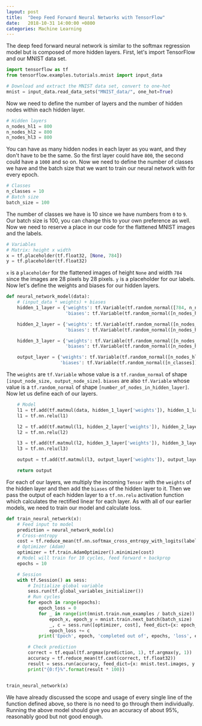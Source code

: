 ```yaml
---
layout: post
title:  "Deep Feed Forward Neural Networks with TensorFlow"
date:   2018-10-31 14:00:00 +0800
categories: Machine Learning
---
```


The deep feed forward neural network is similar to the softmax regression model but is composed of more hidden layers. First, let's import TensorFlow and our MNIST data set.

```python
import tensorflow as tf
from tensorflow.examples.tutorials.mnist import input_data

# Download and extract the MNIST data set, convert to one-hot
mnist = input_data.read_data_sets("MNIST_data/", one_hot=True)
```

Now we need to define the number of layers and the number of hidden nodes within each hidden layer. 

```python
# Hidden layers
n_nodes_hl1 = 800
n_nodes_hl2 = 800
n_nodes_hl3 = 800
```

You can have as many hidden nodes in each layer as you want, and they don't have to be the same. So the first layer could have `800`, the second could have a `1000` and so on. Now we need to define the number of classes we have and the batch size that we want to train our neural network with for every epoch.

```python
# Classes
n_classes = 10
# Batch size
batch_size = 100
```

The number of classes we have is 10 since we have numbers from `0` to `9`. Our batch size is 100, you can change this to your own preference as well. Now we need to reserve a place in our code for the flattened MNIST images and the labels.

```python
# Variables
# Matrix: height x width
x = tf.placeholder(tf.float32, [None, 784])
y = tf.placeholder(tf.float32)
```

`x` is a `placeholder` for the flattened images of height `None` and width `784` since the images are 28 pixels by 28 pixels. `y` is a placeholder for our labels. Now let's define the weights and biases for our hidden layers. 

```python
def neural_network_model(data):
    # (input_data * weights) + biases
    hidden_1_layer = {'weights': tf.Variable(tf.random_normal([784, n_nodes_hl1])),
                      'biases': tf.Variable(tf.random_normal([n_nodes_hl1]))}

    hidden_2_layer = {'weights': tf.Variable(tf.random_normal([n_nodes_hl1, n_nodes_hl2])),
                      'biases': tf.Variable(tf.random_normal([n_nodes_hl2]))}

    hidden_3_layer = {'weights': tf.Variable(tf.random_normal([n_nodes_hl2, n_nodes_hl3])),
                      'biases': tf.Variable(tf.random_normal([n_nodes_hl3]))}

    output_layer = {'weights': tf.Variable(tf.random_normal([n_nodes_hl3, n_classes])),
                    'biases': tf.Variable(tf.random_normal([n_classes]))}
```

The `weights` are `tf.Variable` whose value is a `tf.random_normal` of shape `[input_node_size, output_node_size]`. `biases` are also `tf.Variable` whose value is a `tf.random_normal` of shape `[number_of_nodes_in_hidden_layer]`. Now let us define each of our layers.

```python
    # Model
    l1 = tf.add(tf.matmul(data, hidden_1_layer['weights']), hidden_1_layer['biases'])
    l1 = tf.nn.relu(l1)

    l2 = tf.add(tf.matmul(l1, hidden_2_layer['weights']), hidden_2_layer['biases'])
    l2 = tf.nn.relu(l2)

    l3 = tf.add(tf.matmul(l2, hidden_3_layer['weights']), hidden_3_layer['biases'])
    l3 = tf.nn.relu(l3)

    output = tf.add(tf.matmul(l3, output_layer['weights']), output_layer['biases'])

    return output
```

For each of our layers, we multiply the incoming `Tensor` with the `weights` of the hidden layer and then add the `biases` of the hidden layer to it. Then we pass the output of each hidden layer to a `tf.nn.relu` activation function which calculates the rectified linear for each layer. As with all of our earlier models, we need to train our model and calculate loss. 

```python
def train_neural_network(x):
    # Feed input to model
    prediction = neural_network_model(x)
    # Cross-entropy
    cost = tf.reduce_mean(tf.nn.softmax_cross_entropy_with_logits(labels=y, logits=prediction))
    # Optimizer (Adam)
    optimizer = tf.train.AdamOptimizer().minimize(cost)
    # Model will train for 10 cycles, feed forward + backprop
    epochs = 10

    # Session
    with tf.Session() as sess:
        # Initialize global variable
        sess.run(tf.global_variables_initializer())
        # Run cycles
        for epoch in range(epochs):
            epoch_loss = 0
            for _ in range(int(mnist.train.num_examples / batch_size)):
                epoch_x, epoch_y = mnist.train.next_batch(batch_size)
                _, c = sess.run([optimizer, cost], feed_dict={x: epoch_x, y: epoch_y})
                epoch_loss += c
            print('Epoch', epoch, 'completed out of', epochs, 'loss', epoch_loss)

        # Check prediction
        correct = tf.equal(tf.argmax(prediction, 1), tf.argmax(y, 1))
        accuracy = tf.reduce_mean(tf.cast(correct, tf.float32))
        result = sess.run(accuracy, feed_dict={x: mnist.test.images, y: mnist.test.labels})
        print("{0:f}%".format(result * 100))


train_neural_network(x)
```

We have already discussed the scope and usage of every single line of the function defined above, so there is no need to go through them individually. Running the above model should give you an accuracy of about 95%, reasonably good but not good enough. 